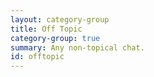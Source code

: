 ```yaml
---
layout: category-group
title: Off Topic
category-group: true
summary: Any non-topical chat.
id: offtopic
---
```

